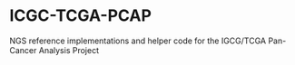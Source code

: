 ICGC-TCGA-PCAP
==============

NGS reference implementations and helper code for the IGCG/TCGA Pan-Cancer Analysis Project
